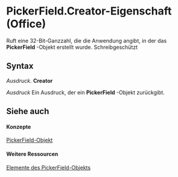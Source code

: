 
# PickerField.Creator-Eigenschaft (Office)

Ruft eine 32-Bit-Ganzzahl, die die Anwendung angibt, in der das  **PickerField** -Objekt erstellt wurde. Schreibgeschützt


## Syntax

 _Ausdruck_. **Creator**

 _Ausdruck_ Ein Ausdruck, der ein **PickerField** -Objekt zurückgibt.


## Siehe auch


#### Konzepte


[PickerField-Objekt](f0491733-f8bb-aa8f-95ff-9e844696afe4.md)
#### Weitere Ressourcen


[Elemente des PickerField-Objekts](http://msdn.microsoft.com/library/8d64bb41-6d02-056a-2a76-f86d6713e584%28Office.15%29.aspx)